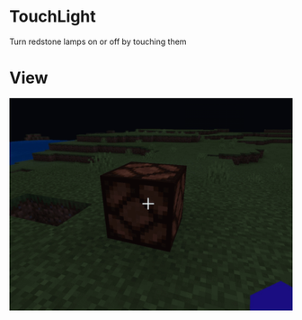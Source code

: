 # TouchLight
Turn redstone lamps on or off by touching them

# View

![Image](https://github.com/DAV33N/TouchLight/blob/master/view.gif)

